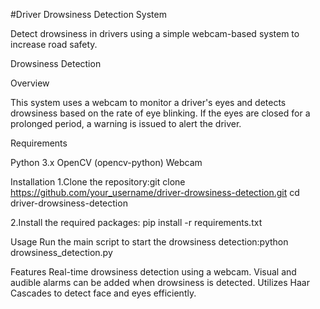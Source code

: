 #Driver Drowsiness Detection System

Detect drowsiness in drivers using a simple webcam-based system to increase road safety.

Drowsiness Detection <!-- You can replace this with the path to an image or logo -->

Overview

This system uses a webcam to monitor a driver's eyes and detects drowsiness based on the rate of eye blinking. If the eyes are closed for a prolonged period, a warning is issued to alert the driver.

Requirements

Python 3.x
OpenCV (opencv-python)
Webcam

Installation
1.Clone the repository:git clone https://github.com/your_username/driver-drowsiness-detection.git
cd driver-drowsiness-detection

2.Install the required packages:
pip install -r requirements.txt

Usage
Run the main script to start the drowsiness detection:python drowsiness_detection.py

Features
Real-time drowsiness detection using a webcam.
Visual and audible alarms can be added when drowsiness is detected.
Utilizes Haar Cascades to detect face and eyes efficiently.
